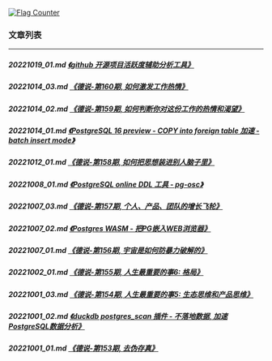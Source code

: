 <a rel="nofollow" href="http://info.flagcounter.com/h9V1"  ><img src="http://s03.flagcounter.com/count/h9V1/bg_FFFFFF/txt_000000/border_CCCCCC/columns_2/maxflags_12/viewers_0/labels_0/pageviews_0/flags_0/"  alt="Flag Counter"  border="0"  ></a>  
  
### 文章列表  
----  
##### 20221019_01.md   [《github 开源项目活跃度辅助分析工具》](20221019_01.md)  
##### 20221014_03.md   [《德说-第160期, 如何激发工作热情》](20221014_03.md)  
##### 20221014_02.md   [《德说-第159期, 如何判断你对这份工作的热情和渴望》](20221014_02.md)  
##### 20221014_01.md   [《PostgreSQL 16 preview - COPY into foreign table 加速 - batch insert mode》](20221014_01.md)  
##### 20221012_01.md   [《德说-第158期, 如何把思想装进别人脑子里》](20221012_01.md)  
##### 20221008_01.md   [《PostgreSQL online DDL 工具 - pg-osc》](20221008_01.md)  
##### 20221007_03.md   [《德说-第157期, 个人、产品、团队的增长飞轮》](20221007_03.md)  
##### 20221007_02.md   [《Postgres WASM - 把PG嵌入WEB浏览器》](20221007_02.md)  
##### 20221007_01.md   [《德说-第156期, 宇宙是如何防暴力破解的》](20221007_01.md)  
##### 20221002_01.md   [《德说-第155期, 人生最重要的事6: 格局》](20221002_01.md)  
##### 20221001_03.md   [《德说-第154期, 人生最重要的事5: 生态思维和产品思维》](20221001_03.md)  
##### 20221001_02.md   [《duckdb postgres_scan 插件 - 不落地数据, 加速PostgreSQL数据分析》](20221001_02.md)  
##### 20221001_01.md   [《德说-第153期, 去伪存真》](20221001_01.md)  
